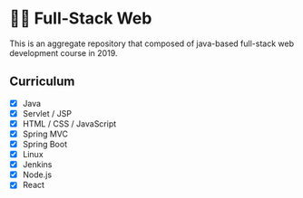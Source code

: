 #  👨‍💻 Full-Stack Web
This is an aggregate repository that composed of java-based full-stack web development course in 2019.


## Curriculum
- [x] Java
- [x] Servlet / JSP
- [x] HTML / CSS / JavaScript
- [x] Spring MVC
- [x] Spring Boot
- [x] Linux
- [x] Jenkins
- [x] Node.js
- [x] React
